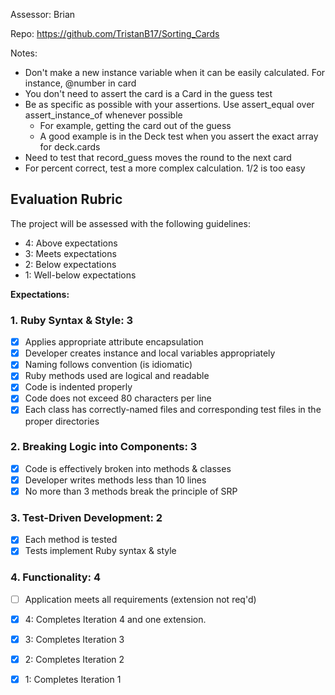Assessor: Brian 

Repo: https://github.com/TristanB17/Sorting_Cards

Notes:

* Don't make a new instance variable when it can be easily calculated. For instance, @number in card
* You don't need to assert the card is a Card in the guess test
* Be as specific as possible with your assertions. Use assert_equal over assert_instance_of whenever possible
  * For example, getting the card out of the guess
  * A good example is in the Deck test when you assert the exact array for deck.cards
* Need to test that record_guess moves the round to the next card
* For percent correct, test a more complex calculation. 1/2 is too easy

## Evaluation Rubric

The project will be assessed with the following guidelines:

* 4: Above expectations
* 3: Meets expectations
* 2: Below expectations
* 1: Well-below expectations

**Expectations:**

### 1. Ruby Syntax & Style: 3

- [x] Applies appropriate attribute encapsulation  
- [x] Developer creates instance and local variables appropriately
- [x] Naming follows convention (is idiomatic)
- [x] Ruby methods used are logical and readable
- [x] Code is indented properly
- [x] Code does not exceed 80 characters per line
- [x] Each class has correctly-named files and corresponding test files in the proper directories

### 2. Breaking Logic into Components: 3

- [x] Code is effectively broken into methods & classes
- [x] Developer writes methods less than 10 lines
- [x] No more than 3 methods break the principle of SRP

### 3. Test-Driven Development: 2

- [x] Each method is tested  
- [x] Tests implement Ruby syntax & style   

### 4. Functionality: 4

- [ ] Application meets all requirements (extension not req'd)

- [x] 4: Completes Iteration 4 and one extension.
- [x] 3: Completes Iteration 3
- [x] 2: Completes Iteration 2
- [x] 1: Completes Iteration 1
